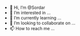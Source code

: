 - 👋 Hi, I’m @Sordar
- 👀 I’m interested in ...
- 🌱 I’m currently learning ...
- 💞️ I’m looking to collaborate on ...
- 📫 How to reach me ...

<!---
Sordar/Sordar is a ✨ special ✨ repository because its `README.md` (this file) appears on your GitHub profile.
You can click the Preview link to take a look at your changes.
--->
